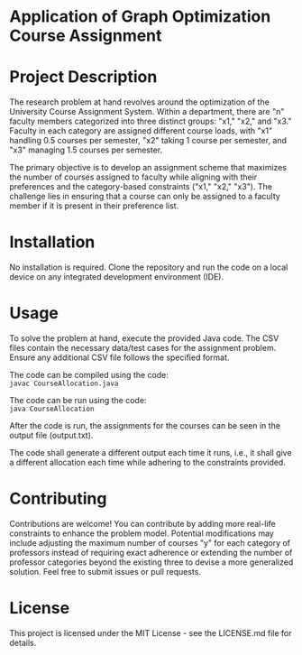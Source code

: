 # Application of Graph Optimization Course Assignment
# Project Description
The research problem at hand revolves around the optimization of the University Course Assignment System. Within a department, there are "n" faculty members categorized into three distinct groups: "x1," "x2," and "x3." Faculty in each category are assigned different course loads, with "x1" handling 0.5 courses per semester, "x2" taking 1 course per semester, and "x3" managing 1.5 courses per semester.

The primary objective is to develop an assignment scheme that maximizes the number of courses assigned to faculty while aligning with their preferences and the category-based constraints ("x1," "x2," "x3"). The challenge lies in ensuring that a course can only be assigned to a faculty member if it is present in their preference list.


# Installation
No installation is required. Clone the repository and run the code on a local device on any integrated development environment (IDE).

# Usage
To solve the problem at hand, execute the provided Java code. The CSV files contain the necessary data/test cases for the assignment problem. Ensure any additional CSV file follows the specified format.

The code can be compiled using the code:  
``javac CourseAllocation.java``

The code can be run using the code:  
``java CourseAllocation``

After the code is run, the assignments for the courses can be seen in the output file (output.txt).

The code shall generate a different output each time it runs, i.e., it shall give a different allocation each time while adhering to the constraints provided.

# Contributing
Contributions are welcome! You can contribute by adding more real-life constraints to enhance the problem model.  Potential modifications may include adjusting the maximum number of courses "y" for each category of professors instead of requiring exact adherence or extending the number of professor categories beyond the existing three to devise a more generalized solution. Feel free to submit issues or pull requests.

# License
This project is licensed under the MIT License - see the LICENSE.md file for details.


